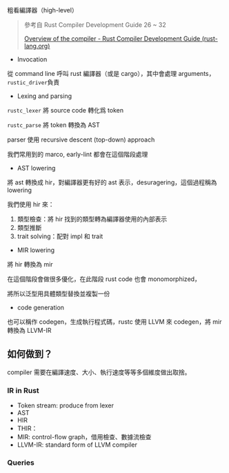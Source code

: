 粗看編譯器（high-level）

> 參考自 Rust Compiler Development Guide 26 ~ 32
>
> [Overview of the compiler - Rust Compiler Development Guide (rust-lang.org)](https://rustc-dev-guide.rust-lang.org/overview.html)

- Invocation

從 command line 呼叫 rust 編譯器（或是 cargo），其中會處理 arguments，`rustic_driver`負責

- Lexing and parsing

`rustc_lexer` 將 source code 轉化爲 token

`rustc_parse` 將 token 轉換為 AST

parser 使用 recursive descent (top-down) approach

我們常用到的 marco, early-lint 都會在這個階段處理

- AST lowering

將 ast 轉換成 hir，對編譯器更有好的 ast 表示，desuragering，這個過程稱為 lowering

我們使用 hir 來：

1. 類型檢查：將 hir 找到的類型轉為編譯器使用的內部表示
2. 類型推斷
3. trait solving：配對 impl 和 trait

- MIR lowering

將 hir 轉換為 mir

在這個階段會做很多優化，在此階段 rust code 也會 monomorphized，

將所以泛型用具體類型替換並複製一份

- code generation

也可以稱作 codegen，生成執行程式碼，rustc 使用 LLVM 來 codegen，將 mir 轉換為 LLVM-IR

## 如何做到？

compiler 需要在編譯速度、大小、執行速度等等多個維度做出取捨。

### IR in Rust

- Token stream: produce from lexer
- AST
- HIR
- THIR：
- MIR: control-flow graph，借用檢查、數據流檢查
- LLVM-IR: standard form of LLVM compiler

### Queries

